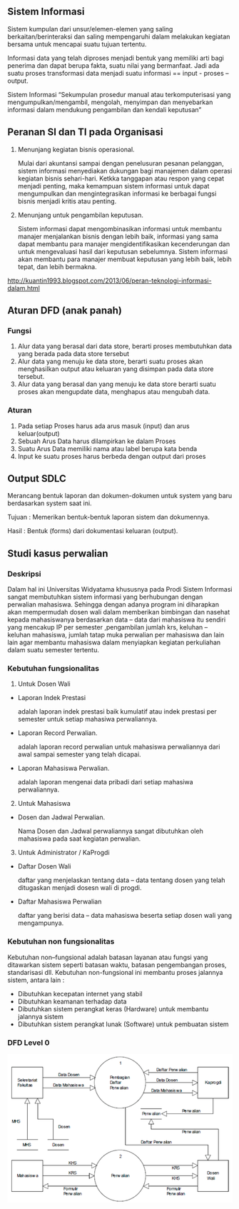 ## Sistem Informasi
Sistem kumpulan dari unsur/elemen-elemen yang saling berkaitan/berinteraksi dan saling mempengaruhi dalam melakukan kegiatan bersama untuk mencapai suatu tujuan tertentu.

Informasi data yang telah diproses menjadi bentuk yang memiliki arti bagi penerima dan dapat berupa fakta, suatu nilai yang bermanfaat. Jadi ada suatu proses transformasi data menjadi suatu informasi == input - proses – output.

Sistem Informasi “Sekumpulan prosedur manual atau terkomputerisasi yang mengumpulkan/mengambil, mengolah, menyimpan dan menyebarkan informasi dalam mendukung pengambilan dan kendali keputusan”

## Peranan SI dan TI pada Organisasi
1. Menunjang kegiatan bisnis operasional.

   Mulai dari akuntansi sampai dengan penelusuran pesanan pelanggan, sistem informasi menyediakan dukungan bagi manajemen dalam operasi kegiatan bisnis sehari-hari. Ketkka tanggapan atau respon yang cepat menjadi penting, maka kemampuan sistem informasi untuk dapat mengumpulkan dan mengintegrasikan informasi ke berbagai fungsi bisnis menjadi kritis atau penting.
2. Menunjang untuk pengambilan keputusan.

   Sistem informasi dapat mengombinasikan informasi untuk membantu manajer menjalankan bisnis dengan lebih baik, informasi yang sama dapat membantu para manajer mengidentifikasikan kecenderungan dan untuk mengevaluasi hasil dari keputusan sebelumnya. Sistem informasi akan membantu para manajer membuat keputusan yang lebih baik, lebih tepat, dan lebih bermakna.

http://kuantin1993.blogspot.com/2013/06/peran-teknologi-informasi-dalam.html

## Aturan DFD (anak panah)
### Fungsi
1. Alur data yang berasal dari data store, berarti proses membutuhkan data yang berada pada data store tersebut
2. Alur data yang menuju ke data store, berarti suatu proses akan menghasilkan output atau keluaran yang disimpan pada data store tersebut.
3. Alur data yang berasal dan yang menuju ke data store berarti suatu proses akan mengupdate data, menghapus atau mengubah data.

### Aturan
1. Pada setiap Proses harus ada arus masuk (input) dan arus keluar(output)
2. Sebuah Arus Data harus dilampirkan ke dalam Proses
4. Suatu Arus Data memiliki nama atau label berupa kata benda
5. Input ke suatu proses harus berbeda dengan output dari proses

## Output SDLC
Merancang bentuk laporan dan dokumen-dokumen untuk system yang baru berdasarkan system saat ini.

Tujuan : Memerikan bentuk-bentuk laporan sistem dan dokumennya.

Hasil : Bentuk (forms) dari dokumentasi keluaran (output).

## Studi kasus perwalian
### Deskripsi
 Dalam hal ini Universitas Widyatama khususnya pada Prodi Sistem Informasi sangat membutuhkan sistem informasi yang berhubungan dengan perwalian mahasiswa. Sehingga dengan adanya program ini diharapkan akan mempermudah dosen wali dalam memberikan bimbingan dan nasehat kepada mahasiswanya berdasarkan data – data dari mahasiswa itu sendiri yang mencakup IP per semester ,pengambilan jumlah krs, keluhan – keluhan mahasiswa, jumlah tatap muka perwalian per mahasiswa dan lain lain agar membantu mahasiswa dalam menyiapkan kegiatan perkuliahan dalam suatu semester tertentu. 

### Kebutuhan fungsionalitas
1. Untuk Dosen Wali
  * Laporan Indek Prestasi 
     
    adalah laporan indek prestasi baik kumulatif atau indek prestasi per semester untuk setiap mahasiwa perwaliannya.
  * Laporan Record Perwalian. 
    
    adalah laporan record perwalian untuk mahasiswa perwaliannya dari awal sampai semester yang telah dicapai.
  * Laporan Mahasiswa Perwalian.
    
    adalah laporan mengenai data pribadi dari setiap mahasiwa perwaliannya.
2. Untuk Mahasiswa
  * Dosen dan Jadwal Perwalian. 
    
    Nama Dosen dan Jadwal perwaliannya sangat dibutuhkan oleh mahasiswa pada saat kegiatan perwalian.
3. Untuk Administrator / KaProgdi 
  * Daftar Dosen Wali 
   
    daftar yang menjelaskan tentang data – data tentang dosen yang telah ditugaskan menjadi dosesn wali di progdi.
  * Daftar Mahasiswa Perwalian 
    
    daftar yang berisi data – data mahasiswa beserta setiap dosen wali yang mengampunya. 
 
### Kebutuhan non fungsionalitas
Kebutuhan non–fungsional adalah batasan layanan atau fungsi yang ditawarkan sistem seperti batasan waktu, batasan pengembangan proses, standarisasi dll.
Kebutuhan non-fungsional ini membantu proses jalannya sistem, antara lain :

* Dibutuhkan kecepatan internet yang stabil
* Dibutuhkan keamanan terhadap data
* Dibutuhkan sistem perangkat keras (Hardware) untuk membantu jalannya sistem
* Dibutuhkan sistem perangkat lunak (Software) untuk pembuatan sistem

### DFD Level 0
<div align="center" markdown="1">

![DFD Level 0](https://raw.githubusercontent.com/PurwadiPw/annoying/master/kuliah/apsi/dfd-lv-0-perwalian.png)

</div>